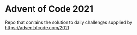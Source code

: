 # Advent of Code 2021

Repo that contains the solution to daily challenges supplied by https://adventofcode.com/2021
